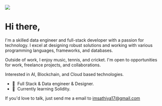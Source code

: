 <!-- Add a cover image to your GitHub profile -->

[![](https://visitcount.itsvg.in/api?id=imsathiya17&label=Profile%20Views&color=0&icon=5&pretty=false)](https://visitcount.itsvg.in)

# Hi there,

I'm a skilled data engineer and full-stack developer with a passion for technology. I excel at designing robust solutions and working with various programming languages, frameworks, and databases. 

Outside of work, I enjoy music, tennis, and cricket. I'm open to opportunities for work, freelance projects, and collaborations.

Interested in AI, Blockchain, and Cloud based technologies.

- 🏢 &nbsp;Full Stack & Data engineer & Designer.
- 🌱 &nbsp;Currently learning Solidity.

If you'd love to talk, just send me a email to [imsathiya17@gmail.com](imsathiya17@gmail.com)
